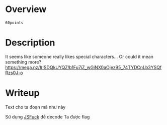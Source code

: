 # Overview #
`60points`

# Description #
It seems like someone really likes special characters… Or could it mean something more? https://mega.nz/#!SDQkUYQZ!b1Fu7iZ_wGiNX0aOjez95_74TYDCnLb3YSQfRzs0J-o

# Writeup #
Text cho ta đoạn mã như này 

Sử dụng [JSFuck](https://www.dcode.fr/jsfuck-language) để decode
Ta được flag
